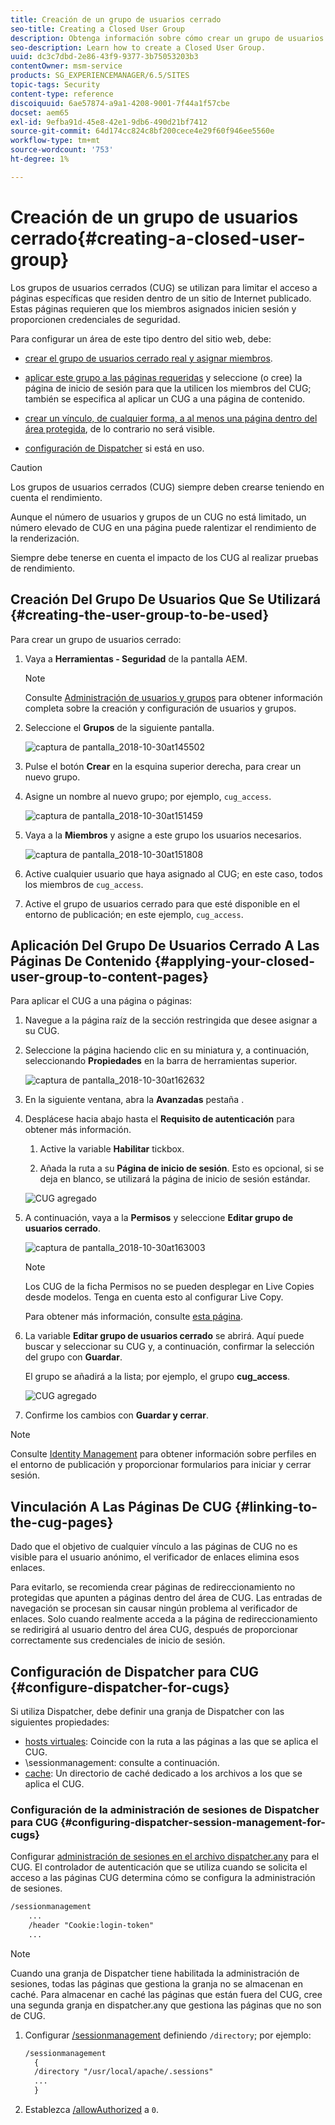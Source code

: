 ```yaml
---
title: Creación de un grupo de usuarios cerrado
seo-title: Creating a Closed User Group
description: Obtenga información sobre cómo crear un grupo de usuarios cerrado.
seo-description: Learn how to create a Closed User Group.
uuid: dc3c7dbd-2e86-43f9-9377-3b75053203b3
contentOwner: msm-service
products: SG_EXPERIENCEMANAGER/6.5/SITES
topic-tags: Security
content-type: reference
discoiquuid: 6ae57874-a9a1-4208-9001-7f44a1f57cbe
docset: aem65
exl-id: 9efba91d-45e8-42e1-9db6-490d21bf7412
source-git-commit: 64d174cc824c8bf200cece4e29f60f946ee5560e
workflow-type: tm+mt
source-wordcount: '753'
ht-degree: 1%

---
```


# Creación de un grupo de usuarios cerrado{#creating-a-closed-user-group}

Los grupos de usuarios cerrados (CUG) se utilizan para limitar el acceso a páginas específicas que residen dentro de un sitio de Internet publicado. Estas páginas requieren que los miembros asignados inicien sesión y proporcionen credenciales de seguridad.

Para configurar un área de este tipo dentro del sitio web, debe:

* [crear el grupo de usuarios cerrado real y asignar miembros](#creating-the-user-group-to-be-used).

* [aplicar este grupo a las páginas requeridas](#applying-your-closed-user-group-to-content-pages) y seleccione (o cree) la página de inicio de sesión para que la utilicen los miembros del CUG; también se especifica al aplicar un CUG a una página de contenido.

* [crear un vínculo, de cualquier forma, a al menos una página dentro del área protegida](#linking-to-the-cug-pages), de lo contrario no será visible.

* [configuración de Dispatcher](#configure-dispatcher-for-cugs) si está en uso.

>[!CAUTION]
>
>Los grupos de usuarios cerrados (CUG) siempre deben crearse teniendo en cuenta el rendimiento.
>
>Aunque el número de usuarios y grupos de un CUG no está limitado, un número elevado de CUG en una página puede ralentizar el rendimiento de la renderización.
>
>Siempre debe tenerse en cuenta el impacto de los CUG al realizar pruebas de rendimiento.

## Creación Del Grupo De Usuarios Que Se Utilizará {#creating-the-user-group-to-be-used}

Para crear un grupo de usuarios cerrado:

1. Vaya a **Herramientas - Seguridad** de la pantalla AEM.

   >[!NOTE]
   >
   >Consulte [Administración de usuarios y grupos](/help/sites-administering/security.md#managing-users-and-groups) para obtener información completa sobre la creación y configuración de usuarios y grupos.

1. Seleccione el **Grupos** de la siguiente pantalla.

   ![captura de pantalla_2018-10-30at145502](assets/screenshot_2018-10-30at145502.png)

1. Pulse el botón **Crear** en la esquina superior derecha, para crear un nuevo grupo.
1. Asigne un nombre al nuevo grupo; por ejemplo, `cug_access`.

   ![captura de pantalla_2018-10-30at151459](assets/screenshot_2018-10-30at151459.png)

1. Vaya a la **Miembros** y asigne a este grupo los usuarios necesarios.

   ![captura de pantalla_2018-10-30at151808](assets/screenshot_2018-10-30at151808.png)

1. Active cualquier usuario que haya asignado al CUG; en este caso, todos los miembros de `cug_access`.
1. Active el grupo de usuarios cerrado para que esté disponible en el entorno de publicación; en este ejemplo, `cug_access`.

## Aplicación Del Grupo De Usuarios Cerrado A Las Páginas De Contenido {#applying-your-closed-user-group-to-content-pages}

Para aplicar el CUG a una página o páginas:

1. Navegue a la página raíz de la sección restringida que desee asignar a su CUG.
1. Seleccione la página haciendo clic en su miniatura y, a continuación, seleccionando **Propiedades** en la barra de herramientas superior.

   ![captura de pantalla_2018-10-30at162632](assets/screenshot_2018-10-30at162632.png)

1. En la siguiente ventana, abra la **Avanzadas** pestaña .

1. Desplácese hacia abajo hasta el **Requisito de autenticación** para obtener más información.

   1. Active la variable **Habilitar** tickbox.

   1. Añada la ruta a su **Página de inicio de sesión**.
Esto es opcional, si se deja en blanco, se utilizará la página de inicio de sesión estándar.

   ![CUG agregado](assets/cug-authentication-requirement.png)

1. A continuación, vaya a la **Permisos** y seleccione **Editar grupo de usuarios cerrado**.

   ![captura de pantalla_2018-10-30at163003](assets/screenshot_2018-10-30at163003.png)

   >[!NOTE]
   >
   >Los CUG de la ficha Permisos no se pueden desplegar en Live Copies desde modelos. Tenga en cuenta esto al configurar Live Copy.
   >
   >Para obtener más información, consulte [esta página](closed-user-groups.md#aem-livecopy).

1. La variable **Editar grupo de usuarios cerrado** se abrirá. Aquí puede buscar y seleccionar su CUG y, a continuación, confirmar la selección del grupo con **Guardar**.

   El grupo se añadirá a la lista; por ejemplo, el grupo **cug_access**.

   ![CUG agregado](assets/cug-added.png)

1. Confirme los cambios con **Guardar y cerrar**.

>[!NOTE]
>
>Consulte [Identity Management](/help/sites-administering/identity-management.md) para obtener información sobre perfiles en el entorno de publicación y proporcionar formularios para iniciar y cerrar sesión.

## Vinculación A Las Páginas De CUG {#linking-to-the-cug-pages}

Dado que el objetivo de cualquier vínculo a las páginas de CUG no es visible para el usuario anónimo, el verificador de enlaces elimina esos enlaces.

Para evitarlo, se recomienda crear páginas de redireccionamiento no protegidas que apunten a páginas dentro del área de CUG. Las entradas de navegación se procesan sin causar ningún problema al verificador de enlaces. Solo cuando realmente acceda a la página de redireccionamiento se redirigirá al usuario dentro del área CUG, después de proporcionar correctamente sus credenciales de inicio de sesión.

## Configuración de Dispatcher para CUG {#configure-dispatcher-for-cugs}

Si utiliza Dispatcher, debe definir una granja de Dispatcher con las siguientes propiedades:

* [hosts virtuales](https://experienceleague.adobe.com/docs/experience-manager-dispatcher/using/configuring/dispatcher-configuration.html?lang=en#identifying-virtual-hosts-virtualhosts): Coincide con la ruta a las páginas a las que se aplica el CUG.
* \sessionmanagement: consulte a continuación.
* [cache](https://experienceleague.adobe.com/docs/experience-manager-dispatcher/using/configuring/dispatcher-configuration.html?lang=en#configuring-the-dispatcher-cache-cache): Un directorio de caché dedicado a los archivos a los que se aplica el CUG.

### Configuración de la administración de sesiones de Dispatcher para CUG {#configuring-dispatcher-session-management-for-cugs}

Configurar [administración de sesiones en el archivo dispatcher.any](https://experienceleague.adobe.com/docs/experience-manager-dispatcher/using/configuring/dispatcher-configuration.html?lang=en#enabling-secure-sessions-sessionmanagement) para el CUG. El controlador de autenticación que se utiliza cuando se solicita el acceso a las páginas CUG determina cómo se configura la administración de sesiones.

```xml
/sessionmanagement
    ...
    /header "Cookie:login-token"
    ...
```

>[!NOTE]
>
>Cuando una granja de Dispatcher tiene habilitada la administración de sesiones, todas las páginas que gestiona la granja no se almacenan en caché. Para almacenar en caché las páginas que están fuera del CUG, cree una segunda granja en dispatcher.any
>que gestiona las páginas que no son de CUG.

1. Configurar [/sessionmanagement](https://experienceleague.adobe.com/docs/experience-manager-dispatcher/using/configuring/dispatcher-configuration.html?lang=en#enabling-secure-sessions-sessionmanagement) definiendo `/directory`; por ejemplo:

   ```xml
   /sessionmanagement
     {
     /directory "/usr/local/apache/.sessions"
     ...
     }
   ```

1. Establezca [/allowAuthorized](https://experienceleague.adobe.com/docs/experience-manager-dispatcher/using/configuring/dispatcher-configuration.html?lang=en#caching-when-authentication-is-used) a `0`.
